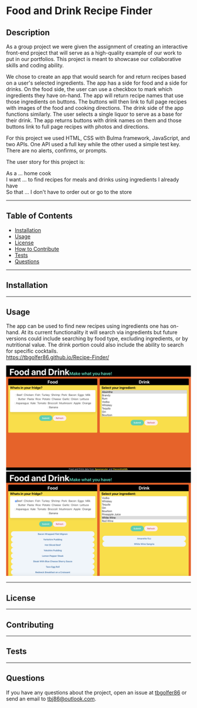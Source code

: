 # Food and Drink Recipe Finder
  
  ## Description
  As a group project we were given the assignment of creating an interactive front-end project that will serve as a high-quality example of our work to put in our portfolios. This project is meant to showcase our collaborative skills and coding ability.

  We chose to create an app that would search for and return recipes based on a user's selected ingredients. The app has a side for food and a side for drinks. On the food side, the user can use a checkbox to mark which ingredients they have on-hand. The app will return recipe names that use those ingredients on buttons. The buttons will then link to full page recipes with images of the food and cooking directions. The drink side of the app functions similarly. The user selects a single liquor to serve as a base for their drink. The app returns buttons with drink names on them and those buttons link to full page recipes with photos and directions. 

  For this project we used HTML, CSS with Bulma framework, JavaScript, and two APIs. One API used a full key while the other used a simple test key. There are no alerts, confirms, or prompts. 

  The user story for this project is:

  As a ... home cook</br>
  I want ... to find recipes for meals and drinks using ingredients I already have</br>
  So that ... I don't have to order out or go to the store</br>

---

  ## Table of Contents  

  - [Installation](#installation)
  - [Usage](#usage)
  - [License](#license)
  - [How to Contribute](#contribute)
  - [Tests](#tests)
  - [Questions](#questions)

---

  ## Installation
  

---

  ## Usage
  The app can be used to find new recipes using ingredients one has on-hand. At its current functionality it will search via ingredients but future versions could include searching by food type, excluding ingredients, or by nutritional value. The drink portion could also include the ability to search for specific cocktails.<br>
  https://tbgolfer86.github.io/Recipe-Finder/

  ![Screenshot of Food And Drink Recipe Finder](./assets/images/preview-blank.png)
  ![Screenshot of Food and Drink Recipe Finder with buttons present](./assets/images/preview-buttons.png)

---

  ## License
  
  
---

  ## Contributing
  

---

  ## Tests 
  

---

  ## Questions
  If you have any questions about the project, open an issue at [tbgolfer86](https://www.github.com/tbgolfer86) or send an email to tbj86@outlook.com.

